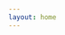 ```yaml
---
layout: home
---
```


<script setup>
import Homepage from './components/home/Homepage.vue'
</script>

<Homepage />
